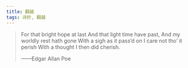 ```yaml
---
title: 翻越
tags: 诗抄, 翻越
---
```


> For that bright hope at last
> And that light time have past,
> And my worldly rest hath gone
> With a sigh as it pass’d on
> I care not tho’ it perish
> With a thought I then did cherish.
> 
> ——Edgar Allan Poe